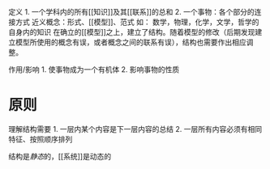 定义
	1. 一个学科内的所有[[知识]]及其[[联系]]的总和
	2. 一个事物：各个部分的连接方式
近义概念：形式、[[模型]]、范式
如：
	数学，物理，化学，文学，哲学的自身内的知识
在确立的[[模型]]之上，建立了结构。随着模型的修改（后期发现建立模型所使用的概念有误，或者概念之间的联系有误），结构也需要作出相应调整。

作用/影响
	1. 使事物成为一个有机体
	2. 影响事物的性质

# 原则
理解结构需要
	1. 一层内某个内容是下一层内容的总结
	2. 一层所有内容必须有相同特征、按照顺序排列


结构是*静态*的，[[系统]]是动态的